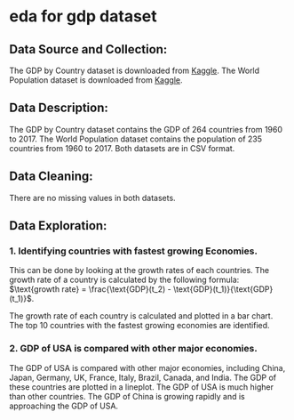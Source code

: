 # eda for gdp dataset

## Data Source and Collection:
The GDP by Country dataset is downloaded from [Kaggle](https://www.kaggle.com/datasets/sazidthe1/world-gdp-data). The World Population dataset is downloaded from [Kaggle](https://www.kaggle.com/datasets/iamsouravbanerjee/world-population-dataset).

## Data Description:
The GDP by Country dataset contains the GDP of 264 countries from 1960 to 2017. The World Population dataset contains the population of 235 countries from 1960 to 2017. Both datasets are in CSV format. 

## Data Cleaning:
There are no missing values in both datasets.

## Data Exploration:
### 1. Identifying countries with fastest growing Economies.

This can be done by looking at the growth rates of each countries. The growth rate of a country is calculated by the following formula: 
$\text{growth rate} = \frac{\text{GDP}(t_2) - \text{GDP}(t_1)}{\text{GDP}(t_1)}$.

The growth rate of each country is calculated and plotted in a bar chart. The top 10 countries with the fastest growing economies are identified.

### 2. GDP of USA is compared with other major economies.

The GDP of USA is compared with other major economies, including China, Japan, Germany, UK, France, Italy, Brazil, Canada, and India. The GDP of these countries are plotted in a lineplot. The GDP of USA is much higher than other countries. The GDP of China is growing rapidly and is approaching the GDP of USA.

### 


